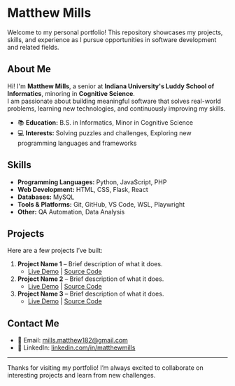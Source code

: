 # Matthew Mills

Welcome to my personal portfolio! This repository showcases my projects, skills, and experience as I pursue opportunities in software development and related fields.

## About Me

Hi! I'm **Matthew Mills**, a senior at **Indiana University's Luddy School of Informatics**, minoring in **Cognitive Science**.  
I am passionate about building meaningful software that solves real-world problems, learning new technologies, and continuously improving my skills.  

- 📚 **Education:** B.S. in Informatics, Minor in Cognitive Science  
- 💻 **Interests:** Solving puzzles and challenges, Exploring new programming languages and frameworks   

## Skills

- **Programming Languages:** Python, JavaScript, PHP
- **Web Development:** HTML, CSS, Flask, React  
- **Databases:** MySQL 
- **Tools & Platforms:** Git, GitHub, VS Code, WSL, Playwright
- **Other:** QA Automation, Data Analysis  

## Projects

Here are a few projects I’ve built:

1. **Project Name 1** – Brief description of what it does.  
   - [Live Demo](#) | [Source Code](#)
2. **Project Name 2** – Brief description of what it does.  
   - [Live Demo](#) | [Source Code](#)
3. **Project Name 3** – Brief description of what it does.  
   - [Live Demo](#) | [Source Code](#)



## Contact Me

- 📧 Email: mills.matthew182@gmail.com
- 🔗 LinkedIn: [linkedin.com/in/matthewmills](www.linkedin.com/in/matthew-elijah-mills)    
---

Thanks for visiting my portfolio! I’m always excited to collaborate on interesting projects and learn from new challenges.
